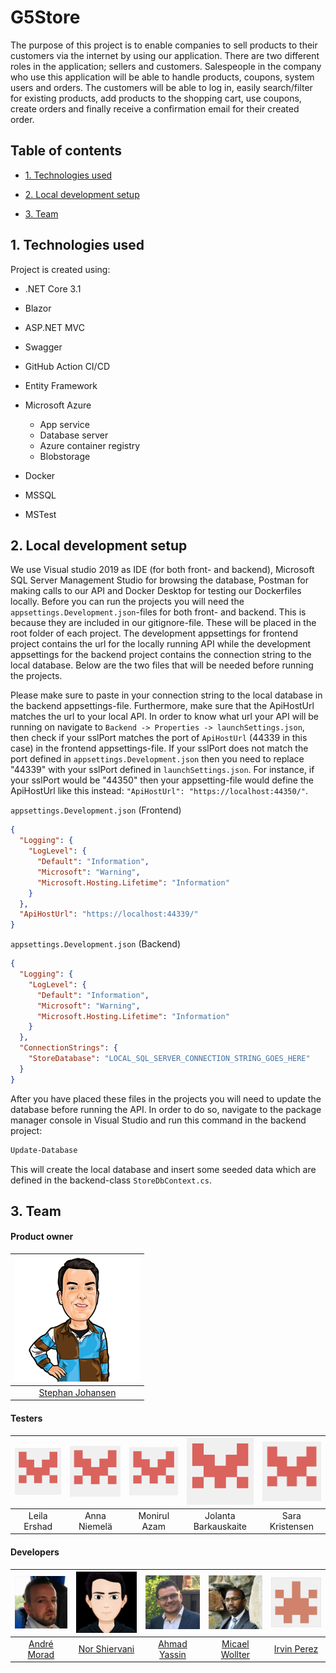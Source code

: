 # G5Store

The purpose of this project is to enable companies to sell products to their customers via the internet by using our application. There are two different roles in the application; sellers and customers. Salespeople in the company who use this application will be able to handle products, coupons, system users and orders. The customers will be able to log in, easily search/filter for existing products, add products to the shopping cart, use coupons, create orders and finally receive a confirmation email for their created order.



## Table of contents

* [1. Technologies used](#1-technologies-used)

* [2. Local development setup](#2-local-development-setup)

* [3. Team](#3-team)



## 1. Technologies used
Project is created using:
* .NET Core 3.1

* Blazor

* ASP.NET MVC

* Swagger

* GitHub Action CI/CD

* Entity Framework

* Microsoft Azure
	
	* App service
	* Database server
	* Azure container registry
	* Blobstorage
	
* Docker
	
* MSSQL
	
* MSTest
	
	
## 2. Local development setup
We use Visual studio 2019 as IDE (for both front- and backend), Microsoft SQL Server Management Studio for browsing the database, Postman for making calls to our API and Docker Desktop for testing our Dockerfiles locally. Before you can run the projects you will need the `appsettings.Development.json`-files for both front- and backend. This is because they are included in our gitignore-file. These will be placed in the root folder of each project. The development appsettings for frontend project contains the url for the locally running API while the development appsettings for the backend project contains the connection string to the local database. Below are the two files that will be needed before running the projects. 

Please make sure to paste in your connection string to the local database in the backend appsettings-file. Furthermore, make sure that the ApiHostUrl matches the url to your local API. In order to know what url your API will be running on navigate to `Backend -> Properties -> launchSettings.json`, then check if your sslPort matches the port of `ApiHostUrl` (44339 in this case) in the frontend appsettings-file. If your sslPort does not match the port defined in `appsettings.Development.json` then you need to replace "44339" with your sslPort defined in `launchSettings.json`. For instance, if your sslPort would be "44350" then your appsetting-file would define the ApiHostUrl like this instead: `"ApiHostUrl": "https://localhost:44350/"`.



`appsettings.Development.json` (Frontend)

```json
{
  "Logging": {
    "LogLevel": {
      "Default": "Information",
      "Microsoft": "Warning",
      "Microsoft.Hosting.Lifetime": "Information"
    }
  },
  "ApiHostUrl": "https://localhost:44339/"
}
```

`appsettings.Development.json` (Backend)

```json
{
  "Logging": {
    "LogLevel": {
      "Default": "Information",
      "Microsoft": "Warning",
      "Microsoft.Hosting.Lifetime": "Information"
    }
  },
  "ConnectionStrings": {
    "StoreDatabase": "LOCAL_SQL_SERVER_CONNECTION_STRING_GOES_HERE"
  }
}

```



After you have placed these files in the projects you will need to update the database before running the API. In order to do so, navigate to the package manager console in Visual Studio and run this command in the backend project:

```bash
Update-Database
```

This will create the local database and insert some seeded data which are defined in the backend-class `StoreDbContext.cs`.



## 3. Team

#### Product owner

| [![Stephan Johansen](./Documentation/Images/Profile%20avatars/Stephan.png)](https://github.com/skjohansen) |
| :----------------------------------------------------------: |
|      [Stephan Johansen](https://github.com/skjohansen)       |

#### Testers

| ![Leila Ershad](./Documentation/Images/Profile%20avatars/Default.png) | ![Anna Niemelä](./Documentation/Images/Profile%20avatars/Default.png) | ![Monirul Azam](./Documentation/Images/Profile%20avatars/Default.png) | ![Jolanta Barkauskaite](./Documentation/Images/Profile%20avatars/Default.png) | ![Sara Kristensen](./Documentation/Images/Profile%20avatars/Default.png) |
| :----------------------------------------------------------: | :----------------------------------------------------------: | :----------------------------------------------------------: | :----------------------------------------------------------: | :----------------------------------------------------------: |
|                         Leila Ershad                         |                         Anna Niemelä                         |                         Monirul Azam                         |                     Jolanta Barkauskaite                     |                       Sara Kristensen                        |

#### Developers

| [![André Morad](./Documentation/Images/Profile%20avatars/Andre.png)](https://github.com/AndreMorad) | [![Nor Shiervani](./Documentation/Images/Profile%20avatars/Nor.png)](https://github.com/norshiervani) | [![Ahmad Yassin](./Documentation/Images/Profile%20avatars/Ahmad.png)](https://github.com/akyassin) | [![Micael Wollter](./Documentation/Images/Profile%20avatars/Mikael.png)](https://github.com/aohzork) | [![Irvin Perez](./Documentation/Images/Profile%20avatars/Irvin.png)](https://github.com/Irvper77) |
| :----------------------------------------------------------: | :----------------------------------------------------------: | :----------------------------------------------------------: | :----------------------------------------------------------: | :----------------------------------------------------------: |
|         [André Morad](https://github.com/AndreMorad)         |       [Nor Shiervani](https://github.com/norshiervani)       |         [Ahmad Yassin](https://github.com/akyassin)          |         [Micael Wollter](https://github.com/aohzork)         |          [Irvin Perez](https://github.com/Irvper77)          |

